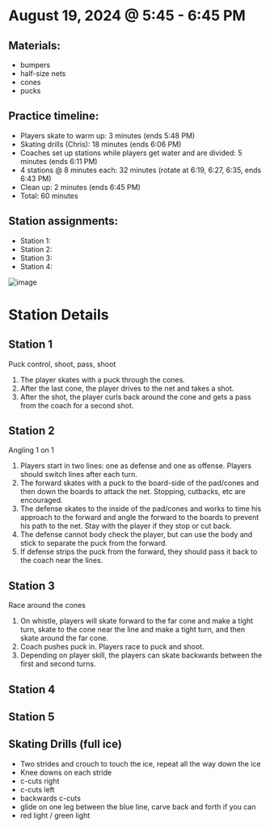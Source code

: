 
# August 19, 2024 @ 5:45 - 6:45 PM

## Materials:
- bumpers
- half-size nets
- cones
- pucks

## Practice timeline:
- Players skate to warm up: 3 minutes (ends 5:48 PM)
- Skating drills (Chris): 18 minutes (ends 6:06 PM)
- Coaches set up stations while players get water and are divided: 5 minutes (ends 6:11 PM)
- 4 stations @ 8 minutes each: 32 minutes (rotate at 6:19, 6:27, 6:35, ends 6:43 PM)
- Clean up: 2 minutes (ends 6:45 PM)
- Total: 60 minutes

## Station assignments:
- Station 1: 
- Station 2: 
- Station 3: 
- Station 4: 


![image]()

# Station Details

## Station 1
Puck control, shoot, pass, shoot
1. The player skates with a puck through the cones.
1. After the last cone, the player drives to the net and takes a shot.
1. After the shot, the player curls back around the cone and gets a pass from the coach for a second shot.


## Station 2
Angling 1 on 1
1. Players start in two lines: one as defense and one as offense. Players should switch lines after each turn.
1. The forward skates with a puck to the board-side of the pad/cones and then down the boards to attack the net. Stopping, cutbacks, etc are encouraged.
1. The defense skates to the inside of the pad/cones and works to time his approach to the forward and angle the forward to the boards to prevent his path to the net. Stay with the player if they stop or cut back.
1. The defense cannot body check the player, but can use the body and stick to separate the puck from the forward.
1. If defense strips the puck from the forward, they should pass it back to the coach near the lines.  


## Station 3
Race around the cones
1. On whistle, players will skate forward to the far cone and make a tight turn, skate to the cone near the line and make a tight turn, and then skate around the far cone.
1. Coach pushes puck in. Players race to puck and shoot.
1. Depending on player skill, the players can skate backwards between the first and second turns.

## Station 4

## Station 5


## Skating Drills (full ice)
- Two strides and crouch to touch the ice, repeat all the way down the ice
- Knee downs on each stride
- c-cuts right
- c-cuts left
- backwards c-cuts
- glide on one leg between the blue line, carve back and forth if you can
- red light / green light


